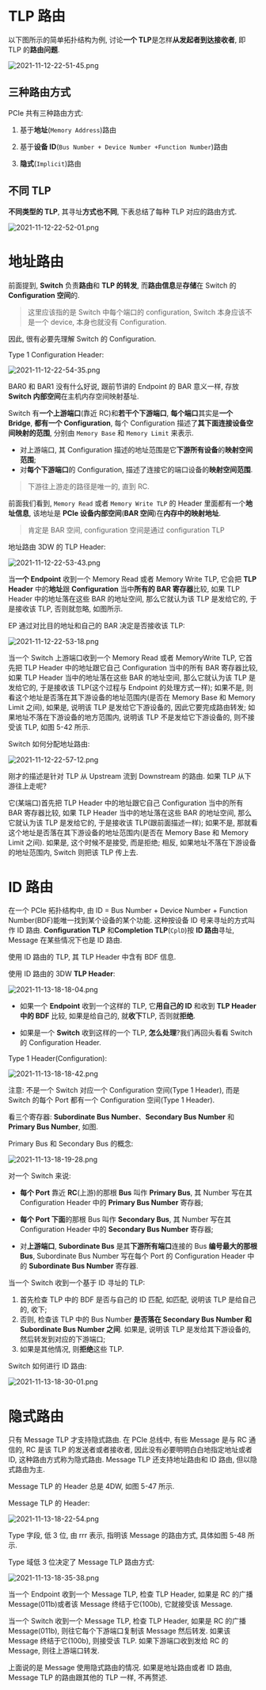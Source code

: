 
# TLP 路由

以下图所示的简单拓扑结构为例, 讨论**一个 TLP**是怎样**从发起者到达接收者**, 即 TLP 的**路由问题**.

![2021-11-12-22-51-45.png](./images/2021-11-12-22-51-45.png)

## 三种路由方式

PCIe 共有三种路由方式:

1) 基于**地址**(`Memory Address`)路由

2) 基于**设备 ID**(`Bus Number + Device Number +Function Number`)路由

3) **隐式**(`Implicit`)路由

## 不同 TLP

**不同类型的 TLP**, 其寻址**方式也不同**, 下表总结了每种 TLP 对应的路由方式.

![2021-11-12-22-52-01.png](./images/2021-11-12-22-52-01.png)

# 地址路由

前面提到, **Switch** 负责**路由**和 **TLP 的转发**, 而**路由信息**是**存储**在 Switch 的 **Configuration 空间**的.

> 这里应该指的是 Switch 中每个端口的 configuration, Switch 本身应该不是一个 device, 本身也就没有 Configuration.

因此, 很有必要先理解 Switch 的 Configuration.

Type 1 Configuration Header:

![2021-11-12-22-54-35.png](./images/2021-11-12-22-54-35.png)

BAR0 和 BAR1 没有什么好说, 跟前节讲的 Endpoint 的 BAR 意义一样, 存放 **Switch 内部空间**在主机内存空间映射基址.

Switch 有**一个上游端口**(靠近 RC)和**若干个下游端口**, **每个端口**其实是**一个 Bridge**, **都有一个 Configuration**, 每个 Configuration 描述了**其下面连接设备空间映射的范围**, 分别由 `Memory Base` 和 `Memory Limit` 来表示.

* 对上游端口, 其 Configuration 描述的地址范围是它**下游所有设备**的**映射空间范围**;
* 对**每个下游端口**的 Configuration, 描述了连接它的端口设备的**映射空间范围**.

> 下游往上游走的路径是唯一的, 直到 RC.

前面我们看到, `Memory Read` 或者 `Memory Write TLP` 的 Header 里面都有一个**地址信息**, 该地址是 **PCIe 设备内部空间**(**BAR 空间**)在**内存中的映射地址**.

> 肯定是 BAR 空间, configuration 空间是通过 configuration TLP

地址路由 3DW 的 TLP Header:

![2021-11-12-22-53-43.png](./images/2021-11-12-22-53-43.png)

当**一个 Endpoint** 收到一个 Memory Read 或者 Memory Write TLP, 它会把 **TLP Header** 中的**地址**跟 **Configuration** 当中**所有的 BAR 寄存器**比较, 如果 TLP Header 中的地址落在这些 BAR 的地址空间, 那么它就认为该 TLP 是发给它的, 于是接收该 TLP, 否则就忽略, 如图所示.

EP 通过对比目的地址和自己的 BAR 决定是否接收该 TLP:

![2021-11-12-22-53-18.png](./images/2021-11-12-22-53-18.png)

当一个 Switch 上游端口收到一个 Memory Read 或者 MemoryWrite TLP, 它首先把 TLP Header 中的地址跟它自己 Configuration 当中的所有 BAR 寄存器比较, 如果 TLP Header 当中的地址落在这些 BAR 的地址空间, 那么它就认为该 TLP 是发给它的, 于是接收该 TLP(这个过程与 Endpoint 的处理方式一样); 如果不是, 则看这个地址是否落在其下游设备的地址范围内(是否在 Memory Base 和 Memory Limit 之间), 如果是, 说明该 TLP 是发给它下游设备的, 因此它要完成路由转发; 如果地址不落在下游设备的地方范围内, 说明该 TLP 不是发给它下游设备的, 则不接受该 TLP, 如图 5-42 所示.

Switch 如何分配地址路由:

![2021-11-12-22-57-12.png](./images/2021-11-12-22-57-12.png)

刚才的描述是针对 TLP 从 Upstream 流到 Downstream 的路由. 如果 TLP 从下游往上走呢?

它(某端口)首先把 TLP Header 中的地址跟它自己 Configuration 当中的所有 BAR 寄存器比较, 如果 TLP Header 当中的地址落在这些 BAR 的地址空间, 那么它就认为该 TLP 是发给它的, 于是接收该 TLP(跟前面描述一样); 如果不是, 那就看这个地址是否落在其下游设备的地址范围内(是否在 Memory Base 和 Memory Limit 之间). 如果是, 这个时候不是接受, 而是拒绝; 相反, 如果地址不落在下游设备的地址范围内, Switch 则把该 TLP 传上去.

# ID 路由

在一个 PCIe 拓扑结构中, 由 ID = Bus Number + Device Number + Function Number(BDF)能唯一找到某个设备的某个功能. 这种按设备 ID 号来寻址的方式叫作 ID 路由. **Configuration TLP** 和**Completion TLP**(`CplD`)按 **ID 路由**寻址, Message 在某些情况下也是 ID 路由.

使用 ID 路由的 TLP, 其 TLP Header 中含有 BDF 信息.

使用 ID 路由的 3DW **TLP Header**:

![2021-11-13-18-18-04.png](./images/2021-11-13-18-18-04.png)

* 如果一个 **Endpoint** 收到一个这样的 TLP, 它**用自己的 ID** 和收到 **TLP Header 中的 BDF** 比较, 如果是给自己的, 就**收下**TLP, 否则就**拒绝**.

* 如果是一个 **Switch** 收到这样的一个 TLP, **怎么处理**?我们再回头看看 Switch 的 Configuration Header.

Type 1 Header(Configuration):

![2021-11-13-18-18-42.png](./images/2021-11-13-18-18-42.png)

注意: 不是一个 Switch 对应一个 Configuration 空间(Type 1 Header), 而是 Switch 的每个 Port 都有一个 Configuration 空间(Type 1 Header).

看三个寄存器: **Subordinate Bus Number**、**Secondary Bus Number** 和 **Primary Bus Number**, 如图.

Primary Bus 和 Secondary Bus 的概念:

![2021-11-13-18-19-28.png](./images/2021-11-13-18-19-28.png)

对一个 Switch 来说:

* **每个 Port** 靠近 **RC**(上游)的那根 **Bus** 叫作 **Primary Bus**, 其 Number 写在其 Configuration Header 中的 **Primary Bus Number** 寄存器;

* **每个 Port 下面**的那根 Bus 叫作 **Secondary Bus**, 其 Number 写在其 Configuration Header 中的 **Secondary Bus Number** 寄存器;

* 对**上游端口**, **Subordinate Bus** 是其**下游所有端口**连接的 Bus **编号最大的那根 Bus**, Subordinate Bus Number 写在每个 Port 的 Configuration Header 中的 **Subordinate Bus Number** 寄存器.

当一个 Switch 收到一个基于 ID 寻址的 TLP:

1. 首先检查 TLP 中的 BDF 是否与自己的 ID 匹配, 如匹配, 说明该 TLP 是给自己的, 收下;
2. 否则, 检查该 TLP 中的 Bus Number **是否落在 Secondary Bus Number 和 Subordinate Bus Number 之间**. 如果是, 说明该 TLP 是发给其下游设备的, 然后转发到对应的下游端口;
3. 如果是其他情况, 则**拒绝**这些 TLP.

Switch 如何进行 ID 路由:

![2021-11-13-18-30-01.png](./images/2021-11-13-18-30-01.png)

# 隐式路由

只有 Message TLP 才支持隐式路由. 在 PCIe 总线中, 有些 Message 是与 RC 通信的, RC 是该 TLP 的发送者或者接收者, 因此没有必要明明白白地指定地址或者 ID, 这种路由方式称为隐式路由. Message TLP 还支持地址路由和 ID 路由, 但以隐式路由为主.

Message TLP 的 Header 总是 4DW, 如图 5-47 所示.

Message TLP 的 Header:

![2021-11-13-18-22-54.png](./images/2021-11-13-18-22-54.png)

Type 字段, 低 3 位, 由 rrr 表示, 指明该 Message 的路由方式, 具体如图 5-48 所示.

Type 域低 3 位决定了 Message TLP 路由方式:

![2021-11-13-18-35-38.png](./images/2021-11-13-18-35-38.png)

当一个 Endpoint 收到一个 Message TLP, 检查 TLP Header, 如果是 RC 的广播 Message(011b)或者该 Message 终结于它(100b), 它就接受该 Message.

当一个 Switch 收到一个 Message TLP, 检查 TLP Header, 如果是 RC 的广播 Message(011b), 则往它每个下游端口复制该 Message 然后转发. 如果该 Message 终结于它(100b), 则接受该 TLP. 如果下游端口收到发给 RC 的 Message, 则往上游端口转发.

上面说的是 Message 使用隐式路由的情况. 如果是地址路由或者 ID 路由, Message TLP 的路由跟其他的 TLP 一样, 不再赘述.
